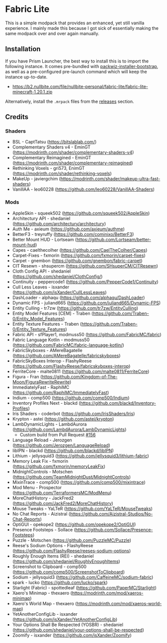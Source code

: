 # Fabric Lite
This is a simple modpack that provides an enhanced, yet still vanilla
experience. I mainly made this because I got sick of essentially making the
same modpack over and over again manually.

## Installation
If you have Prism Launcher, the best way to install this is to import the
following instance. It comes pre-bundled with
[packwiz-installer-bootstrap](https://github.com/packwiz/packwiz-installer-bootstrap),
as well as a pre-configured pre-launch command which will keep the instance
up-to-date.
- https://b2.nullbite.com/file/nullbite-personal/fabric-lite/fabric-lite-minecraft-1.20.1.zip

Alternatively, install the `.mrpack` files from the [releases](https://gitea.protogen.io/nullbite/fabric-lite/releases) section.

## Credits
### Shaders
- BSL - CaptTatsu (https://bitslablab.com/)
- Complementary Shaders v4 - EminGT (https://modrinth.com/shader/complementary-shaders-v4)
- Complementary Reimagined - EminGT (https://modrinth.com/shader/complementary-reimagined)
- Rethinking Voxels - gri573, EnimGT (https://modrinth.com/shader/rethinking-voxels)
- MakeUp - javiergchim (https://modrinth.com/shader/makeup-ultra-fast-shaders)
- VanillAA - leo60228 (https://github.com/leo60228/VanillAA-Shaders)

### Mods
- AppleSkin - squeek502 (https://github.com/squeek502/AppleSkin)
- Architectury API - shedaniel (https://github.com/architectury/architectury)
- Auth Me - axieum (https://github.com/axieum/authme)
- BetterF3 - treyruffy (https://github.com/cominixo/BetterF3)
- Better Mount HUD - Lortseam (https://github.com/Lortseam/better-mount-hud)
- Capes - caelthecolher (https://github.com/CaelTheColher/Capes)
- Carpet-Fixes - fxmorin (https://github.com/fxmorin/carpet-fixes)
- Carpet - gnembon (https://github.com/gnembon/fabric-carpet)
- CIT Resewn - shsupercm (https://github.com/SHsuperCM/CITResewn)
- Cloth Config API - shedaniel (https://github.com/shedaniel/ClothConfig/)
- Continuity - peppercode1 (https://github.com/PepperCode1/Continuity)
- Cull Less Leaves - isxander (https://github.com/isXander/CullLessLeaves)
- DashLoader - alphaqu (https://github.com/alphaqu/DashLoader)
- Dynamic FPS - juliand665 (https://github.com/juliand665/Dynamic-FPS)
- Entity Culling - tr7zw (https://github.com/tr7zw/EntityCulling)
- Entity Model Features [CEM] - Traben (https://github.com/Traben-0/Entity_Model_Features)
- Entity Texture Features - Traben (https://github.com/Traben-0/Entity_Texture_Features)
- Fabric API - sfPlayer1, modmuss50 (https://github.com/FabricMC/fabric)
- Fabric Language Kotlin - modmuss50 (https://github.com/FabricMC/fabric-language-kotlin/)
- FabricSkyboxes - AMereBagatelle (https://github.com/AMereBagatelle/fabricskyboxes)
- FabricSkyBoxes Interop - FlashyReese (https://github.com/FlashyReese/fabricskyboxes-interop)
- FerriteCore - malte0811 (https://github.com/malte0811/FerriteCore)
- Figura - Fran (https://github.com/Kingdom-of-The-Moon/FiguraRewriteRewrite)
- ImmediatelyFast - RaphiMC (https://github.com/RaphiMC/ImmediatelyFast)
- Indium - comp500 (https://github.com/comp500/Indium)
- Inventory Profiles Next - blackd (https://github.com/blackd/Inventory-Profiles)
- Iris Shaders - coderbot (https://github.com/IrisShaders/Iris)
- Krypton - astei (https://github.com/astei/krypton)
- LambDynamicLights - LambdAurora (https://github.com/LambdAurora/LambDynamicLights)
	- Custom build from Pull Request [#156](https://github.com/LambdAurora/LambDynamicLights/pull/156)
- Language Reload - Jerozgen (https://github.com/Jerozgen/LanguageReload)
- libIPN - blackd (https://github.com/blackd/libIPN)
- Lithium - jellysquid3 (https://github.com/jellysquid3/lithium-fabric)
- Memory Leak Fix - fxmorin (https://github.com/fxmorin/memoryLeakFix)
- MidnightControls - Motschen (https://github.com/TeamMidnightDust/MidnightControls)
- MixinTrace - comp500 (https://github.com/comp500/mixintrace)
- Mod Menu - Prospector (https://github.com/TerraformersMC/ModMenu)
- MoreChatHistory - JackFred2 (https://github.com/JackFred2/MoreChatHistory)
- Mouse Tweaks - YaLTeR (https://github.com/YaLTeR/MouseTweaks)
- No Chat Reports - Aizistral (https://github.com/Aizistral-Studios/No-Chat-Reports)
- OptiGUI - opekope2 (https://github.com/opekope2/OptiGUI)
- Presence Footsteps - Sollace (https://github.com/Sollace/Presence-Footsteps)
- Puzzle - Motschen (https://github.com/PuzzleMC/Puzzle)
- Reese's Sodium Options - FlashyReese (https://github.com/FlashyReese/reeses-sodium-options)
- Roughly Enough Items (REI) - shedaniel (https://github.com/shedaniel/RoughlyEnoughItems)
- Screenshot to Clipboard - comp500 (https://github.com/comp500/ScreenshotToClipboard)
- Sodium - jellysquid3 (https://github.com/CaffeineMC/sodium-fabric)
- spark - lucko (https://github.com/lucko/spark)
- Starlight (Fabric) - spottedleaf (https://github.com/PaperMC/Starlight)
- Xaero's Minimap - thexaero (https://modrinth.com/mod/xaeros-minimap)
- Xaero's World Map - thexaero (https://modrinth.com/mod/xaeros-world-map)
- YetAnotherConfigLib - isxander (https://github.com/isXander/YetAnotherConfigLib)
- Your Options Shall Be Respected (YOSBR) - shedaniel (https://github.com/shedaniel/your-options-shall-be-respected)
- Zoomify - isxander (https://github.com/isXander/Zoomify)
